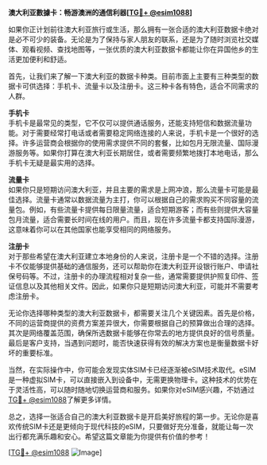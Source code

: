 **澳大利亚數據卡：畅游澳洲的通信利器[[TG💪+ @esim1088](https://t.me/s/esim1088)]**

如果你正计划前往澳大利亚旅行或生活，那么拥有一张合适的澳大利亚数据卡绝对是必不可少的装备。无论是为了保持与家人朋友的联系，还是为了随时浏览社交媒体、观看视频、查找地图等，一张优质的澳大利亚数据卡都能让你在异国他乡的生活更加便利和舒适。

首先，让我们来了解一下澳大利亚的数据卡种类。目前市面上主要有三种类型的数据卡可供选择：手机卡、流量卡以及注册卡。这三种卡各有特色，适合不同需求的人群。

**手机卡**  
手机卡是最常见的类型，它不仅可以提供通话服务，还能支持短信和数据流量功能。对于需要经常打电话或者需要稳定网络连接的人来说，手机卡是一个很好的选择。许多运营商会根据你的使用需求提供不同的套餐，比如包月无限流量、国际漫游服务等。如果你打算在澳大利亚长期居住，或者需要频繁地拨打本地电话，那么手机卡无疑是最实用的选择。

**流量卡**  
如果你只是短期访问澳大利亚，并且主要的需求是上网冲浪，那么流量卡可能是最佳选择。流量卡通常以数据流量为主打，你可以根据自己的需求购买不同容量的流量包。例如，有些流量卡提供每日限量流量，适合短期游客；而有些则提供大容量包月流量，适合需要长时间在线的用户。而且，现在许多流量卡都支持国际漫游，这意味着你可以在其他国家也能享受相同的网络服务。

**注册卡**  
对于那些希望在澳大利亚建立本地身份的人来说，注册卡是一个不错的选择。注册卡不仅能够提供基础的通信服务，还可以帮助你在澳大利亚开设银行账户、申请社保号码等。不过，注册卡的办理流程相对复杂一些，通常需要提供护照复印件、签证信息以及其他相关文件。因此，如果你只是短期访问澳大利亚，可能并不需要考虑注册卡。

无论你选择哪种类型的澳大利亚数据卡，都需要关注几个关键因素。首先是价格，不同的运营商提供的资费方案差异很大，你需要根据自己的预算做出合理的选择。其次是网络覆盖范围，确保所选数据卡能够在你常去的地方提供良好的信号质量。最后是客户支持，当遇到问题时，能否快速获得有效的解决方案也是衡量数据卡好坏的重要标准。

当然，在实际操作中，你可能会发现实体SIM卡已经逐渐被eSIM技术取代。eSIM是一种虚拟SIM卡，可以直接嵌入到设备中，无需更换物理卡。这种技术的优势在于灵活性高，可以随时随地切换运营商和服务。如果你对eSIM感兴趣，不妨通过[TG💪+ @esim1088](https://t.me/s/esim1088)了解更多详情。

总之，选择一张适合自己的澳大利亚数据卡是开启美好旅程的第一步。无论你是喜欢传统SIM卡还是更倾向于现代科技的eSIM，只要做好充分准备，就能让每一次出行都充满乐趣和安心。希望这篇文章能为你提供有价值的参考！

[[TG💪+ @esim1088](https://t.me/s/esim1088) ![Image](https://i.postimg.cc/4NQfJmqS/Snipaste-2025-05-13-00-14-12.png)]